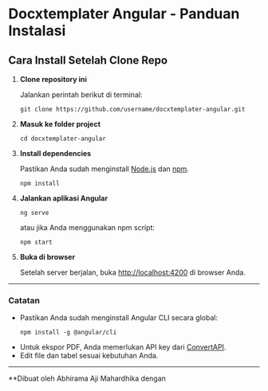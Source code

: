 # Docxtemplater Angular - Panduan Instalasi

## Cara Install Setelah Clone Repo

1. **Clone repository ini**
   
   Jalankan perintah berikut di terminal:
   ```
   git clone https://github.com/username/docxtemplater-angular.git
   ```

2. **Masuk ke folder project**
   ```
   cd docxtemplater-angular
   ```

3. **Install dependencies**
   
   Pastikan Anda sudah menginstall [Node.js](https://nodejs.org/) dan [npm](https://www.npmjs.com/).
   ```
   npm install
   ```

4. **Jalankan aplikasi Angular**
   ```
   ng serve
   ```
   atau jika Anda menggunakan npm script:
   ```
   npm start
   ```

5. **Buka di browser**
   
   Setelah server berjalan, buka [http://localhost:4200](http://localhost:4200) di browser Anda.

---

### Catatan

- Pastikan Anda sudah menginstall Angular CLI secara global:
  ```
  npm install -g @angular/cli
  ```
- Untuk ekspor PDF, Anda memerlukan API key dari [ConvertAPI](https://www.convertapi.com/).
- Edit file dan tabel sesuai kebutuhan Anda.

---

**Dibuat oleh Abhirama Aji Mahardhika dengan
